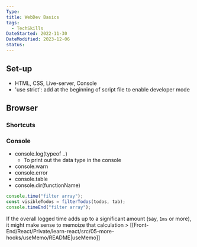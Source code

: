 ```yaml
---
Type:
title: WebDev Basics
tags:
  - TechSkills
DateStarted: 2022-11-30
DateModified: 2023-12-06
status:
---
```


## Set-up

- HTML, CSS, Live-server, Console
- 'use strict': add at the beginning of script file to enable developer mode

## Browser

### Shortcuts

### Console

- console.log(typeof ..)
  - To print out the data type in the console
- console.warn
- console.error
- console.table
- console.dir(functionName)

```js
console.time("filter array");
const visibleTodos = filterTodos(todos, tab);
console.timeEnd("filter array");
```

If the overall logged time adds up to a significant amount (say, `1ms` or more), it might make sense to memoize that calculation > [[Front-End/React/Private/learn-react/src/05-more-hooks/useMemo/README|useMemo]]
